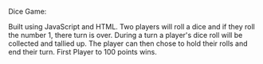 Dice Game:

Built using JavaScript and HTML.
Two players will roll a dice and if they roll the number 1, there turn is over.
During a turn a player's dice roll will be collected and tallied up. 
The player can then chose to hold their rolls and end their turn.
First Player to 100 points wins.
